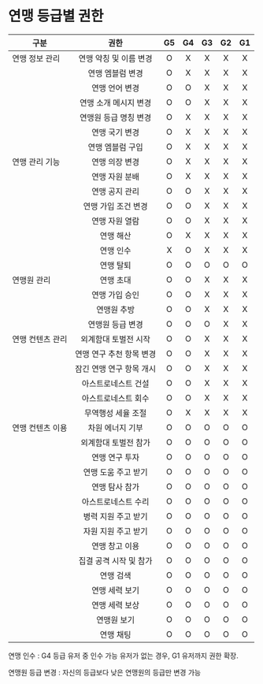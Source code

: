 # 연맹 등급별 권한

| 구분 | 권한 | G5 | G4 | G3 | G2 | G1 |
| - |:-:|:-:|:-:|:-:|:-:|:-:|
| 연맹 정보 관리	| 연맹 약칭 및 이름 변경 | O | X | X | X | X |
|  | 연맹 엠블럼 변경 | O | X | X | X | X |
|  | 연맹 언어 변경 | O | O | X | X | X |
|  | 연맹 소개 메시지 변경 | O | O | X | X | X |
|  | 연맹원 등급 명칭 변경 | O | X | X | X | X | 
|  | 연맹 국기 변경 | O | X | X | X | X | 
|  | 연맹 엠블럼 구입 | O | X | X | X | X | 
| 연맹 관리 기능 | 연맹 의장 변경 | O | X | X | X | X | 
|  | 연맹 자원 분배 | O | X | X | X | X | 
|  | 연맹 공지 관리 | O | O | X | X | X | 
|  | 연맹 가입 조건 변경 | O | O | X | X | X | 
|  | 연맹 자원 열람 | O | O | X | X | X | 
|  | 연맹 해산 | O | X | X | X | X | 
|  | 연맹 인수 | X | O | X | X | X | 
|  | 연맹 탈퇴 | O | O | O | O | O | 
| 연맹원 관리 | 연맹 초대 | O | O | X | X | X | 
|  | 연맹 가입 승인 | O | O | X | X | X | 
|  | 연맹원 추방 | O | O | X | X | X | 
|  | 연맹원 등급 변경 | O | O | O | X | X | 
| 연맹 컨텐츠 관리 | 외계함대 토벌전 시작 | O | O | X | X | X | 
|  | 연맹 연구 추천 항목 변경 | O | O | X | X | X | 
|  | 잠긴 연맹 연구 항목 개시 | O | O | X | X | X | 
|  | 아스트로네스트 건설 | O | O | X | X | X | 
|  | 아스트로네스트 회수 | O | O | X | X | X | 
|  | 무역행성 세율 조절 | O | X | X | X | X | 
| 연맹 컨텐츠 이용 | 차원 에너지 기부 | O | O | O | O | O | 
|  | 외계함대 토벌전 참가 | O | O | O | O | O | 
|  | 연맹 연구 투자 | O | O | O | O | O | 
|  | 연맹 도움 주고 받기 | O | O | O | O | O | 
|  | 연맹 탐사 참가 | O | O | O | O | O | 
|  | 아스트로네스트 수리 | O | O | O | O | O | 
|  | 병력 지원 주고 받기 | O | O | O | O | O | 
|  | 자원 지원 주고 받기 | O | O | O | O | O | 
|  | 연맹 창고 이용 | O | O | O | O | O | 
|  | 집결 공격 시작 및 참가 | O | O | O | O | O | 
|  | 연맹 검색 | O | O | O | O | O | 
|  | 연맹 세력 보기 | O | O | O | O | O | 
|  | 연맹 세력 보상 | O | O | O | O | O | 
|  | 연맹원 보기 | O | O | O | O | O | 
|  | 연맹 채팅 | O | O | O | O | O | 

연맹 인수 : G4 등급 유저 중 인수 가능 유저가 없는 경우, G1 유저까지 권한 확장.

연맹원 등급 변경 : 자신의 등급보다 낮은 연맹원의 등급만 변경 가능
 